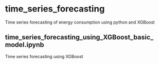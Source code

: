 # time_series_forecasting
Time series forecasting of energy consumption using python and XGBoost


## time_series_forecasting_using_XGBoost_basic_model.ipynb
Time series forecasting using XGBoost